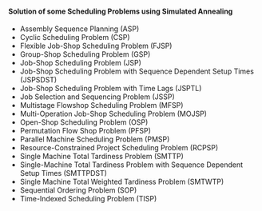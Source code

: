 #### Solution of some Scheduling Problems using Simulated Annealing
 * Assembly Sequence Planning (ASP)
 * Cyclic Scheduling Problem (CSP)
 * Flexible Job-Shop Scheduling Problem (FJSP)
 * Group-Shop Scheduling Problem (GSP)
 * Job-Shop Scheduling Problem (JSP)
 * Job-Shop Scheduling Problem with Sequence Dependent Setup Times (JSPSDST)
 * Job-Shop Scheduling Problem with Time Lags (JSPTL)
 * Job Selection and Sequencing Problem (JSSP)
 * Multistage Flowshop Scheduling Problem (MFSP)
 * Multi-Operation Job-Shop Scheduling Problem (MOJSP)
 * Open-Shop Scheduling Problem (OSP)
 * Permutation Flow Shop Problem (PFSP)
 * Parallel Machine Scheduling Problem (PMSP)
 * Resource-Constrained Project Scheduling Problem (RCPSP)
 * Single Machine Total Tardiness Problem (SMTTP)
 * Single-Machine Total Tardiness Problem with Sequence Dependent Setup Times (SMTTPDST)
 * Single Machine Total Weighted Tardiness Problem (SMTWTP)
 * Sequential Ordering Problem (SOP)
 * Time-Indexed Scheduling Problem (TISP)
